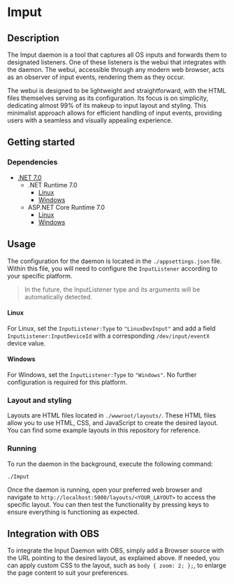 # Imput

## Description

The Imput daemon is a tool that captures all OS inputs and forwards them to designated listeners.
One of these listeners is the webui that integrates with the daemon. The webui, accessible through any modern web browser,
acts as an observer of input events, rendering them as they occur.

The webui is designed to be lightweight and straightforward, with the HTML files themselves serving as its configuration.
Its focus is on simplicity, dedicating almost 99% of its makeup to input layout and styling. This minimalist approach
allows for efficient handling of input events, providing users with a seamless and visually appealing experience.

## Getting started

### Dependencies

- [.NET 7.0](https://dotnet.microsoft.com/en-us/download/dotnet/7.0)
    - .NET Runtime 7.0
        - [Linux](https://learn.microsoft.com/dotnet/core/install/linux)
        - [Windows](https://dotnet.microsoft.com/en-us/download/dotnet/thank-you/runtime-7.0.9-windows-x64-installer)
    - ASP.NET Core Runtime 7.0
        - [Linux](https://learn.microsoft.com/dotnet/core/install/linux)
        - [Windows](https://dotnet.microsoft.com/en-us/download/dotnet/thank-you/runtime-aspnetcore-7.0.9-windows-x64-installer)

## Usage

The configuration for the daemon is located in the `./appsettings.json` file. Within this file, you will need to configure the `InputListener` according to your specific platform.
> In the future, the InputListener type and its arguments will be automatically detected.

#### Linux
For Linux, set the `InputListener:Type` to `"LinuxDevInput"` and add a field `InputListener:InputDeviceId` with a corresponding `/dev/input/eventX` device value.
#### Windows
For Windows, set the `InputListener:Type` to `"Windows"`. No further configuration is required for this platform.

### Layout and styling

Layouts are HTML files located in `./wwwroot/layouts/`.
These HTML files allow you to use HTML, CSS, and JavaScript to create the desired layout. You can find some example layouts in this repository for reference.

### Running

To run the daemon in the background, execute the following command:

```shell
./Imput
```

Once the daemon is running, open your preferred web browser and navigate to `http://localhost:5000/layouts/<YOUR_LAYOUT>` to access the specific layout.
You can then test the functionality by pressing keys to ensure everything is functioning as expected.

## Integration with OBS

To integrate the Input Daemon with OBS, simply add a Browser source with the URL pointing to the desired layout, as explained above.
If needed, you can apply custom CSS to the layout, such as `body { zoom: 2; };`, to enlarge the page content to suit your preferences.
